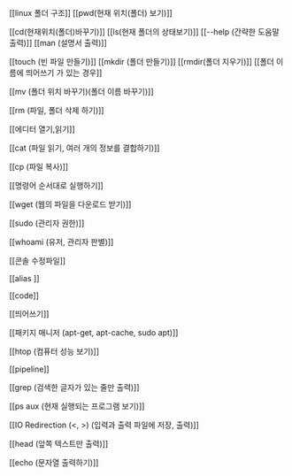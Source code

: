 [[linux 폴더 구조]]
[[pwd(현재 위치(폴더) 보기)]]

[[cd(현재위치(폴더)바꾸기)]]
[[ls(현재 폴더의 상태보기)]]
[[--help (간략한 도움말 출력)]]
[[man (설명서 출력)]]

[[touch (빈 파일 만들기)]]
[[mkdir (폴더 만들기)]]
[[rmdir(폴더 지우기)]]
[[폴더 이름에 띄어쓰기 가 있는 경우]]

[[mv (폴더 위치 바꾸기)(폴더 이름 바꾸기)]]

[[rm (파일, 폴더 삭제 하기)]]

[[에디터 열기,읽기]]

[[cat (파일 읽기, 여러 개의 정보를 결합하기)]]

[[cp (파일 복사)]]

[[명령어 순서대로 실행하기]]

[[wget (웹의 파일을 다운로드 받기)]]

[[sudo (관리자 권한)]]

[[whoami (유저, 관리자 판별)]]

[[콘솔 수정파일]]

[[alias ]]

[[code]]

[[띄어쓰기]]

[[패키지 매니저 (apt-get, apt-cache, sudo apt)]]

[[htop (컴퓨터 성능 보기)]]

[[pipeline]]

[[grep (검색한 글자가 있는 줄만 출력)]]

[[ps aux (현재 실행되는 프로그램 보기)]]

[[IO Redirection (<, >) (입력과 출력 파일에 저장, 출력)]]

[[head (앞쪽 텍스트만 출력)]]

[[echo (문자열 출력하기)]]
